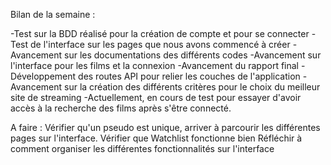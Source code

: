 Bilan de la semaine :

-Test sur la BDD réalisé pour la création de compte et pour se connecter
-Test de l'interface sur les pages que nous avons commencé à créer
-Avancement sur les documentations des différents codes
-Avancement sur l'interface pour les films et la connexion
-Avancement du rapport final
-Développement des routes API pour relier les couches de l'application
-Avancement sur la création des différents critères pour le choix du meilleur site de streaming
-Actuellement, en cours de test pour essayer d'avoir accès à la recherche des films après s'être connecté.

A faire :
Vérifier qu'un pseudo est unique, arriver à parcourir les différentes pages sur l'interface.
Vérifier que Watchlist fonctionne bien
Réfléchir à comment organiser les différentes fonctionnalités sur l'interface
